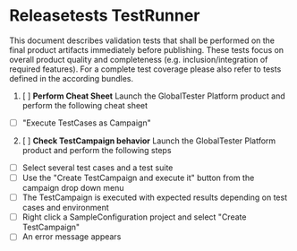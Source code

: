 Releasetests TestRunner
=====================
This document describes validation tests that shall be performed on the final product artifacts immediately before publishing. These tests focus on overall product quality and completeness (e.g. inclusion/integration of required features). For a complete test coverage please also refer to tests defined in the according bundles.

1. [ ] __Perform Cheat Sheet__
Launch the GlobalTester Platform product and perform the following cheat sheet
 - [ ] "Execute TestCases as Campaign"

2. [ ] __Check TestCampaign behavior__
Launch the GlobalTester Platform product and perform the following steps
 - [ ] Select several test cases and a test suite
 - [ ] Use the "Create TestCampaign and execute it" button from the campaign drop down menu
 - [ ] The TestCampaign is executed with expected results depending on test cases and environment
 - [ ] Right click a SampleConfiguration project and select "Create TestCampaign"
 - [ ] An error message appears

<p style="page-break-after: always"/>
